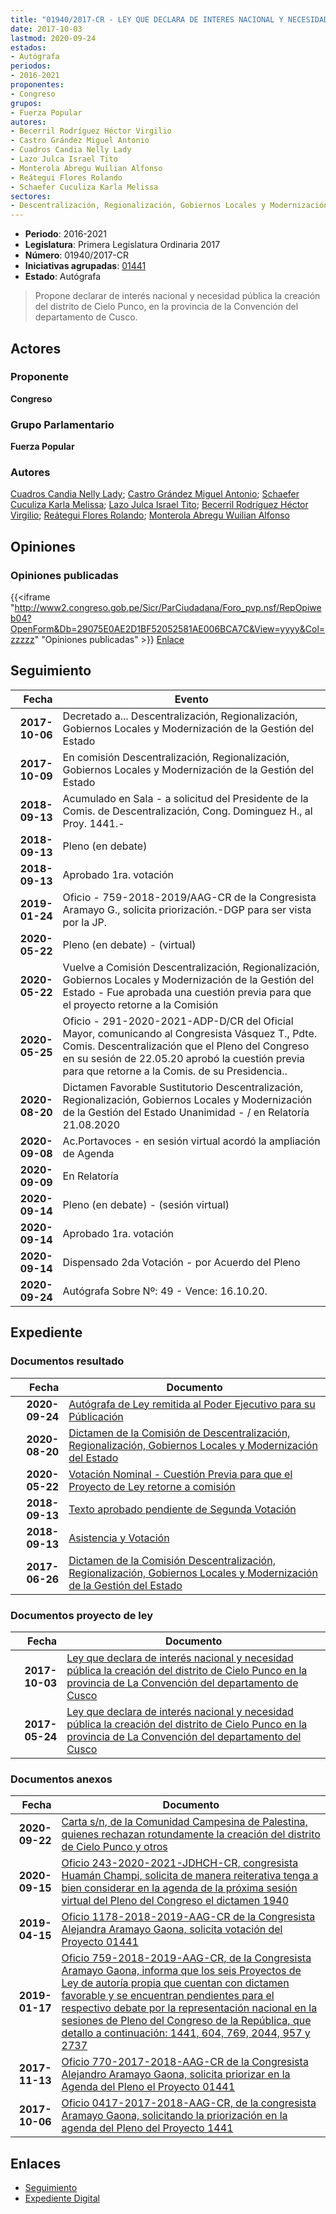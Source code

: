 ```yaml
---
title: "01940/2017-CR - LEY QUE DECLARA DE INTERES NACIONAL Y NECESIDAD PÚBLICA LA CREACIÓN DEL DISTRITO DE CIELO PUNCO EN LA PROVINCIA DE LA CONVENCIÓN DEL DEPARTAMENTO DE CUSCO"
date: 2017-10-03
lastmod: 2020-09-24
estados:
- Autógrafa
periodos:
- 2016-2021
proponentes:
- Congreso
grupos:
- Fuerza Popular
autores:
- Becerril Rodríguez Héctor Virgilio
- Castro Grández Miguel Antonio
- Cuadros Candia Nelly Lady
- Lazo Julca Israel Tito
- Monterola Abregu Wuilian Alfonso
- Reátegui Flores Rolando
- Schaefer Cuculiza Karla Melissa
sectores:
- Descentralización, Regionalización, Gobiernos Locales y Modernización de la Gestión del Estado
---
```

- **Periodo**: 2016-2021
- **Legislatura**: Primera Legislatura Ordinaria 2017
- **Número**: 01940/2017-CR
- **Iniciativas agrupadas**: [01441](../../01400/01441)
- **Estado**: Autógrafa

> Propone declarar de interés nacional y necesidad pública la creación del distrito de Cielo Punco, en la provincia de la Convención del departamento de Cusco.


## Actores

### Proponente

**Congreso**

### Grupo Parlamentario

**Fuerza Popular**

### Autores

[Cuadros Candia Nelly Lady](mailto:mailto:ncuadros@congreso.gob.pe); [Castro Grández Miguel Antonio](mailto:mailto:macastro@congreso.gob.pe); [Schaefer Cuculiza Karla Melissa](mailto:mailto:kschaefer@congreso.gob.pe); [Lazo Julca Israel Tito](mailto:mailto:ilazo@congreso.gob.pe); [Becerril Rodríguez Héctor Virgilio](mailto:mailto:hbecerril@congreso.gob.pe); [Reátegui Flores Rolando](mailto:mailto:rreategui@congreso.gob.pe); [Monterola Abregu Wuilian Alfonso](mailto:mailto:wmonterola@congreso.gob.pe)

## Opiniones

### Opiniones publicadas

{{<iframe "http://www2.congreso.gob.pe/Sicr/ParCiudadana/Foro_pvp.nsf/RepOpiweb04?OpenForm&Db=29075E0AE2D1BF52052581AE006BCA7C&View=yyyy&Col=zzzzz" "Opiniones publicadas" >}}
[Enlace](http://www2.congreso.gob.pe/Sicr/ParCiudadana/Foro_pvp.nsf/RepOpiweb04?OpenForm&Db=29075E0AE2D1BF52052581AE006BCA7C&View=yyyy&Col=zzzzz)


## Seguimiento

| Fecha | Evento |
|------:|--------|
| **2017-10-06** | Decretado a... Descentralización, Regionalización, Gobiernos Locales y Modernización de la Gestión del Estado |
| **2017-10-09** | En comisión Descentralización, Regionalización, Gobiernos Locales y Modernización de la Gestión del Estado |
| **2018-09-13** | Acumulado en Sala - a solicitud del Presidente de la Comis. de Descentralización, Cong. Dominguez H., al Proy. 1441.- |
| **2018-09-13** | Pleno (en debate) |
| **2018-09-13** | Aprobado 1ra. votación |
| **2019-01-24** | Oficio - 759-2018-2019/AAG-CR de la Congresista Aramayo G., solicita priorización.-DGP para ser vista por la JP. |
| **2020-05-22** | Pleno (en debate) - (virtual) |
| **2020-05-22** | Vuelve a Comisión Descentralización, Regionalización, Gobiernos Locales y Modernización de la Gestión del Estado - Fue aprobada una cuestión previa para que el proyecto retorne a la Comisión |
| **2020-05-25** | Oficio - 291-2020-2021-ADP-D/CR del Oficial Mayor, comunicando al Congresista Vásquez T., Pdte. Comis. Descentralización que el Pleno del Congreso en su sesión de 22.05.20 aprobó la cuestión previa para que retorne a la Comis. de su Presidencia.. |
| **2020-08-20** | Dictamen Favorable Sustitutorio Descentralización, Regionalización, Gobiernos Locales y Modernización de la Gestión del Estado Unanimidad - / en Relatoría 21.08.2020 |
| **2020-09-08** | Ac.Portavoces - en sesión virtual acordó la ampliación de Agenda |
| **2020-09-09** | En Relatoría |
| **2020-09-14** | Pleno (en debate) - (sesión virtual) |
| **2020-09-14** | Aprobado 1ra. votación |
| **2020-09-14** | Dispensado 2da Votación - por Acuerdo del Pleno |
| **2020-09-24** | Autógrafa Sobre Nº: 49 - Vence: 16.10.20. |

## Expediente

### Documentos resultado

| Fecha | Documento |
|------:|-----------|
| **2020-09-24** | [Autógrafa de Ley remitida al Poder Ejecutivo para su Públicación](http://www.leyes.congreso.gob.pe/Documentos/2016_2021/Autografas/Ley_y_de_Resolucion_Legislativa/AU01940-20200924.pdf) |
| **2020-08-20** | [Dictamen de la Comisión de Descentralización, Regionalización, Gobiernos Locales y Modernización del Estado](http://www.leyes.congreso.gob.pe/Documentos/2016_2021/Dictamenes/Proyectos_de_Ley/01441DC08MAY20200820.pdf) |
| **2020-05-22** | [Votación Nominal - Cuestión Previa para que el Proyecto de Ley retorne a comisión](http://www.leyes.congreso.gob.pe/Documentos/2016_2021/Asistencia_y_Votacion/Proyectos_de_Ley/AVCP01441-20200522.pdf) |
| **2018-09-13** | [Texto aprobado pendiente de Segunda Votación](http://www.leyes.congreso.gob.pe/Documentos/2016_2021/Texto_Aprobado_Pendiente_de_Segunda_Votacion/TAPSV01441_20180913.pdf) |
| **2018-09-13** | [Asistencia y Votación](http://www.leyes.congreso.gob.pe/Documentos/2016_2021/Asistencia_y_Votacion/Proyectos_de_Ley/AV01441-20180913.pdf) |
| **2017-06-26** | [Dictamen de la Comisión Descentralización, Regionalización, Gobiernos Locales y Modernización de la Gestión del Estado](http://www.leyes.congreso.gob.pe/Documentos/2016_2021/Dictamenes/Proyectos_de_Ley/01441DC08MAY20170626.pdf) |

### Documentos proyecto de ley

| Fecha | Documento |
|------:|-----------|
| **2017-10-03** | [Ley que declara de interés nacional y necesidad pública la creación del distrito de Cielo Punco en la provincia de La Convención del departamento de Cusco](http://www.leyes.congreso.gob.pe/Documentos/2016_2021/Proyectos_de_Ley_y_de_Resoluciones_Legislativas/PL01940_20171003.pdf) |
| **2017-05-24** | [Ley que declara de interés nacional y necesidad pública la creación del distrito de Cielo Punco en la provincia de La Convención del departamento del Cusco](http://www.leyes.congreso.gob.pe/Documentos/2016_2021/Proyectos_de_Ley_y_de_Resoluciones_Legislativas/PL0144120170524..pdf) |

### Documentos anexos

| Fecha | Documento |
|------:|-----------|
| **2020-09-22** | [Carta s/n, de la Comunidad Campesina de Palestina, quienes rechazan rotundamente la creación del distrito de Cielo Punco y otros](http://www.leyes.congreso.gob.pe/Documentos/2016_2021/Oficios/Otras_Instituciones/CARTA-S-N-20200922-MARTINEZ.pdf) |
| **2020-09-15** | [Oficio 243-2020-2021-JDHCH-CR, congresista Huamán Champi, solicita de manera reiterativa tenga a bien considerar en la agenda de la próxima sesión virtual del Pleno del Congreso el dictamen 1940](http://www.leyes.congreso.gob.pe/Documentos/2016_2021/Oficios/Congresistas/OFICIO-243-2020-2021-JDHCH-CR.pdf) |
| **2019-04-15** | [Oficio 1178-2018-2019-AAG-CR de la Congresista Alejandra Aramayo Gaona, solicita votación del Proyecto 01441](http://www.leyes.congreso.gob.pe/Documentos/2016_2021/Oficios/Congresistas/OFICIO-1178-2018-2019-AAG-CR.pdf) |
| **2019-01-17** | [Oficio 759-2018-2019-AAG-CR, de la Congresista Aramayo Gaona, informa que los seis Proyectos de Ley de autoría propia que cuentan con dictamen favorable y se encuentran pendientes para el respectivo debate por la representación nacional en la sesiones de Pleno del Congreso de la República, que detallo a continuación: 1441, 604, 769, 2044, 957 y 2737](http://www.leyes.congreso.gob.pe/Documentos/2016_2021/Oficios/Congresistas/OFICIO-759-2018-2019-AAG-CR.pdf) |
| **2017-11-13** | [Oficio 770-2017-2018-AAG-CR de la Congresista Alejandro Aramayo Gaona, solicita priorizar en la Agenda del Pleno el Proyecto 01441](http://www.leyes.congreso.gob.pe/Documentos/2016_2021/Oficios/Congresistas/OFICIO-770-2017-2018-AAG-CR.pdf) |
| **2017-10-06** | [Oficio 0417-2017-2018-AAG-CR, de la congresista Aramayo Gaona, solicitando la priorización en la agenda del Pleno del Proyecto 1441](http://www.leyes.congreso.gob.pe/Documentos/2016_2021/Oficios/Congresistas/OFICIO-0417-2017-2018-AAG-CR.PDF) |

## Enlaces

- [Seguimiento](http://www2.congreso.gob.pe/Sicr/TraDocEstProc/CLProLey2016.nsf/f7fff46988ca05b1052578e100829cc7/74e974e8fe06d5fc052581ae006c9455?OpenDocument)
- [Expediente Digital](http://www2.congreso.gob.pe/Sicr/TraDocEstProc/Expvirt_2011.nsf/visbusqptramdoc1621/01940?opendocument)

